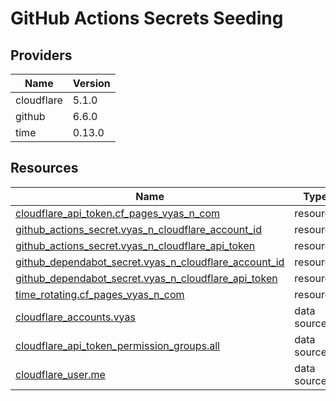 # GitHub Actions Secrets Seeding

## Providers

| Name       | Version |
| ---------- | ------- |
| cloudflare | 5.1.0   |
| github     | 6.6.0   |
| time       | 0.13.0  |

## Resources

| Name                                                                                                                                                             | Type        |
| ---------------------------------------------------------------------------------------------------------------------------------------------------------------- | ----------- |
| [cloudflare_api_token.cf_pages_vyas_n_com](https://registry.terraform.io/providers/cloudflare/cloudflare/latest/docs/resources/api_token)                        | resource    |
| [github_actions_secret.vyas_n_cloudflare_account_id](https://registry.terraform.io/providers/integrations/github/latest/docs/resources/actions_secret)           | resource    |
| [github_actions_secret.vyas_n_cloudflare_api_token](https://registry.terraform.io/providers/integrations/github/latest/docs/resources/actions_secret)            | resource    |
| [github_dependabot_secret.vyas_n_cloudflare_account_id](https://registry.terraform.io/providers/integrations/github/latest/docs/resources/dependabot_secret)     | resource    |
| [github_dependabot_secret.vyas_n_cloudflare_api_token](https://registry.terraform.io/providers/integrations/github/latest/docs/resources/dependabot_secret)      | resource    |
| [time_rotating.cf_pages_vyas_n_com](https://registry.terraform.io/providers/hashicorp/time/latest/docs/resources/rotating)                                       | resource    |
| [cloudflare_accounts.vyas](https://registry.terraform.io/providers/cloudflare/cloudflare/latest/docs/data-sources/accounts)                                      | data source |
| [cloudflare_api_token_permission_groups.all](https://registry.terraform.io/providers/cloudflare/cloudflare/latest/docs/data-sources/api_token_permission_groups) | data source |
| [cloudflare_user.me](https://registry.terraform.io/providers/cloudflare/cloudflare/latest/docs/data-sources/user)                                                | data source |
